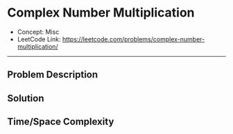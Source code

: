 # Complex Number Multiplication

- Concept: Misc
- LeetCode Link: https://leetcode.com/problems/complex-number-multiplication/

---

## Problem Description

## Solution

## Time/Space Complexity

